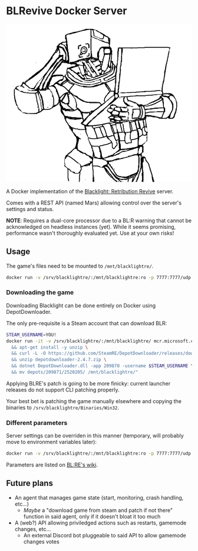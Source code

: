 # BLRevive Docker Server

![M.A.R.S. API personified, sorta. These Wine builds take ages, man](/marsapi.png "M.A.R.S API")

A Docker implementation of the [Blacklight: Retribution Revive](https://gitlab.com/blrevive) server.

Comes with a REST API (named Mars) allowing control over the server's settings and status.

**NOTE**: Requires a dual-core processor due to a BL:R warning that cannot be acknowledged on headless instances (yet). While it seems promising, performance wasn't thoroughly evaluated yet. Use at your own risks!

## Usage

The game's files need to be mounted to `/mnt/blacklightre/`.

```bash
docker run -v /srv/blacklightre/:/mnt/blacklightre:ro -p 7777:7777/udp registry.gitlab.com/northamp/docker-blrevive:latest
```

### Downloading the game

Downloading Blacklight can be done entirely on Docker using DepotDownloader.

The only pre-requisite is a Steam account that can download BLR:

```bash
STEAM_USERNAME=YOU!
docker run -it -v /srv/blacklightre/:/mnt/blacklightre/ mcr.microsoft.com/dotnet/sdk:6.0 bash -c "apt-get update \
  && apt-get install -y unzip \
  && curl -L -O https://github.com/SteamRE/DepotDownloader/releases/download/DepotDownloader_2.4.7/depotdownloader-2.4.7.zip \
  && unzip depotdownloader-2.4.7.zip \
  && dotnet DepotDownloader.dll -app 209870 -username $STEAM_USERNAME \
  && mv depots/209871/2520205/ /mnt/blacklightre/"
```

Applying BLRE's patch is going to be more finicky: current launcher releases do not support CLI patching properly.

Your best bet is patching the game manually elsewhere and copying the binaries to `/srv/blacklightre/Binaries/Win32`.

### Different parameters

Server settings can be overriden in this manner (temporary, will probably move to environment variables later):

```bash
docker run -v /srv/blacklightre/:/mnt/blacklightre:ro -p 7777:7777/udp registry.gitlab.com/northamp/docker-blrevive:latest wine FoxGame-win32-Shipping-Patched-Server.exe server Metro?Game=FoxGame.FoxGameMP_KC?NumBots=15?port=7777
```

Parameters are listed on [BL:RE's wiki](https://blrevive.gitlab.io/wiki/guides/hosting/game-server/parameters.html#blrevive-parameters).

## Future plans

* An agent that manages game state (start, monitoring, crash handling, etc...)
  * *Maybe* a "download game from steam and patch if not there" function in said agent, only if it doesn't bloat it too much
* A (web?) API allowing priviledged actions such as restarts, gamemode changes, etc...
  * An external Discord bot pluggeable to said API to allow gamemode changes votes
